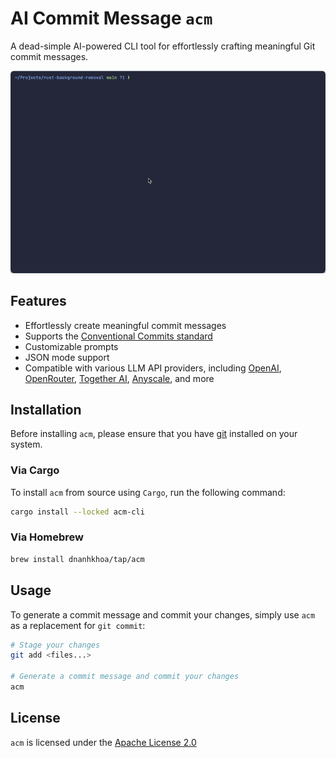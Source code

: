 # AI Commit Message `acm`

A dead-simple AI-powered CLI tool for effortlessly crafting meaningful Git commit messages.

![Demo](assets/demo.gif)

## Features

- Effortlessly create meaningful commit messages
- Supports the [Conventional Commits standard](https://www.conventionalcommits.org)
- Customizable prompts
- JSON mode support
- Compatible with various LLM API providers, including [OpenAI](https://openai.com), [OpenRouter](http://openrouter.ai), [Together AI](https://www.together.ai), [Anyscale](https://www.anyscale.com), and more

## Installation

Before installing `acm`, please ensure that you have [git](https://git-scm.com) installed on your system.

### Via Cargo

To install `acm` from source using `Cargo`, run the following command:

```sh
cargo install --locked acm-cli
```

### Via Homebrew

```sh
brew install dnanhkhoa/tap/acm
```

## Usage

To generate a commit message and commit your changes, simply use `acm` as a replacement for `git commit`:

```sh
# Stage your changes
git add <files...>

# Generate a commit message and commit your changes
acm
```

## License

`acm` is licensed under the [Apache License 2.0](https://choosealicense.com/licenses/apache-2.0/)
